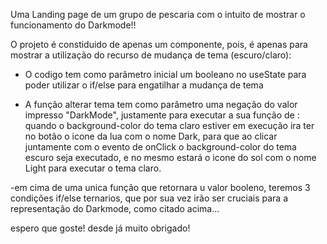Uma Landing page de um grupo de pescaria com o intuito de mostrar o funcionamento do Darkmode!!

O projeto é constiduido de apenas um componente, pois, é apenas para mostrar a utilização do recurso de mudança de tema (escuro/claro):

- O codigo tem como parâmetro inicial um booleano no useState para poder utilizar o if/else para engatilhar a mudança de tema

- A função alterar tema tem como parâmetro uma negação do valor impresso "DarkMode", justamente para executar a sua função de : quando o background-color do tema claro estiver em execução ira ter  no botão o icone da lua com o nome Dark, para que ao clicar juntamente com o evento de onClick o background-color do tema escuro seja executado, e no mesmo estará o icone do sol com o nome Light para executar o tema claro.

-em cima de uma unica função que retornara u valor booleno, teremos 3 condições if/else ternarios, que por sua vez irão ser cruciais para a representação do Darkmode, como citado acima...

espero que goste!
desde já muito obrigado!
